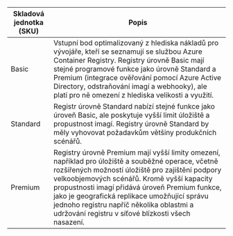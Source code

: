 | Skladová jednotka (SKU) | Popis |
|---|---|
| Basic | Vstupní bod optimalizovaný z hlediska nákladů pro vývojáře, kteří se seznamují se službou Azure Container Registry. Registry úrovně Basic mají stejné programové funkce jako úrovně Standard a Premium (integrace ověřování pomocí Azure Active Directory, odstraňování imagí a webhooky), ale platí pro ně omezení z hlediska velikosti a využití. |
| Standard | Registr úrovně Standard nabízí stejné funkce jako úroveň Basic, ale poskytuje vyšší limit úložiště a propustnost imagí. Registry úrovně Standard by měly vyhovovat požadavkům většiny produkčních scénářů. |
| Premium | Registry úrovně Premium mají vyšší limity omezení, například pro úložiště a souběžné operace, včetně rozšířených možností úložiště pro zajištění podpory velkoobjemových scénářů. Kromě vyšší kapacity propustnosti imagí přidává úroveň Premium funkce, jako je geografická replikace umožňující správu jednoho registru napříč několika oblastmi a udržování registru v síťové blízkosti všech nasazení. |

